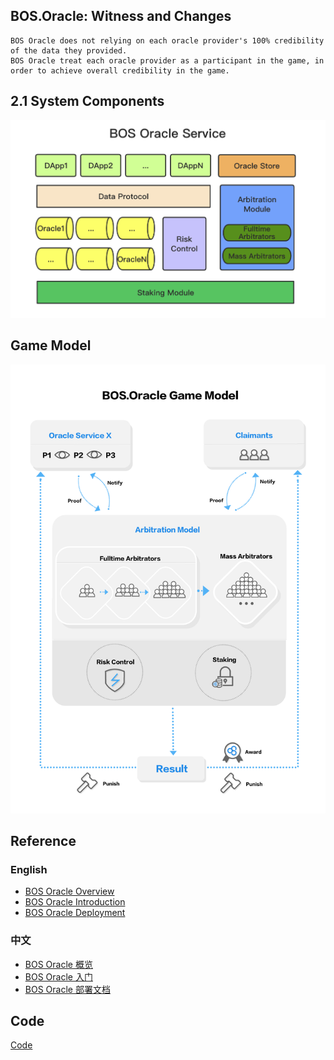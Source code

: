 BOS.Oracle: Witness and Changes
----------

    BOS Oracle does not relying on each oracle provider's 100% credibility of the data they provided. 
    BOS Oracle treat each oracle provider as a participant in the game, in order to achieve overall credibility in the game.


## 2.1 System Components

![Structures](https://raw.githubusercontent.com/boscore/Documentation/master/imgs/oralce/bosoracle_structure.png)


## Game Model

![bosoraclegamemodel](https://raw.githubusercontent.com/boscore/Documentation/master/imgs/oralce/bosoracle_game_model.png)  


## Reference

### English

- [BOS Oracle Overview](https://github.com/boscore/bos.contracts/tree/master/contracts/bos.oralce/README.md)
- [BOS Oracle Introduction](./BOS_Oracle_Introduction.md) 
- [BOS Oracle Deployment](./BOS_Oracle_Deployment.md)


### 中文

- [BOS Oracle 概览](https://github.com/boscore/bos.contracts/tree/master/contracts/bos.oralce/README_CN.md)
- [BOS Oracle 入门](./BOS_Oracle_入门.md)
- [BOS Oracle 部署文档](./BOS_Oracle_部署文档.md)


## Code
[Code](https://github.com/boscore/bos.contracts/tree/master/contracts/bos.oralce)


